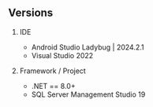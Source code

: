 ## Versions
1. IDE
    - Android Studio Ladybug | 2024.2.1
    - Visual Studio 2022

2. Framework / Project
    - .NET == 8.0+
    - SQL Server Management Studio 19

